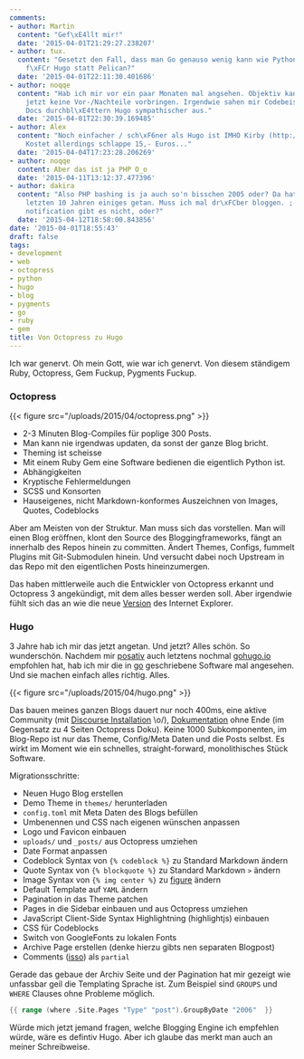 ```yaml
---
comments:
- author: Martin
  content: "Gef\xE4llt mir!"
  date: '2015-04-01T21:29:27.238207'
- author: tux.
  content: "Gesetzt den Fall, dass man Go genauso wenig kann wie Python: Was spricht
    f\xFCr Hugo statt Pelican?"
  date: '2015-04-01T22:11:30.401686'
- author: noqqe
  content: "Hab ich mir vor ein paar Monaten mal angsehen. Objektiv kann ich aber
    jetzt keine Vor-/Nachteile vorbringen. Irgendwie sahen mir Codebeispiele und beim
    Docs durchbl\xE4ttern Hugo sympathischer aus."
  date: '2015-04-01T22:30:39.169485'
- author: Alex
  content: "Noch einfacher / sch\xF6ner als Hugo ist IMHO Kirby (http://getkirby.com/)
    Kostet allerdings schlappe 15,- Euros..."
  date: '2015-04-04T17:23:28.206269'
- author: noqqe
  content: Aber das ist ja PHP O_o
  date: '2015-04-11T13:12:37.477396'
- author: dakira
  content: "Also PHP bashing is ja auch so'n bisschen 2005 oder? Da hat sich in den
    letzten 10 Jahren einiges getan. Muss ich mal dr\xFCber bloggen. ;-) (PS: reply
    notification gibt es nicht, oder?"
  date: '2015-04-12T18:58:00.843856'
date: '2015-04-01T18:55:43'
draft: false
tags:
- development
- web
- octopress
- python
- hugo
- blog
- pygments
- go
- ruby
- gem
title: Von Octopress zu Hugo
---
```


Ich war genervt. Oh mein Gott, wie war ich genervt. Von diesem ständigem
Ruby, Octopress, Gem Fuckup, Pygments Fuckup.

### Octopress

{{< figure src="/uploads/2015/04/octopress.png" >}}

* 2-3 Minuten Blog-Compiles für poplige 300 Posts.
* Man kann nie irgendwas updaten, da sonst der ganze Blog bricht.
* Theming ist scheisse
* Mit einem Ruby Gem eine Software bedienen die eigentlich Python ist.
* Abhängigkeiten
* Kryptische Fehlermeldungen
* SCSS und Konsorten
* Hauseigenes, nicht Markdown-konformes Auszeichnen von Images, Quotes,
  Codeblocks

Aber am Meisten von der Struktur. Man muss sich das vorstellen. Man will
einen Blog eröffnen, klont den Source des Bloggingframeworks, fängt an
innerhalb des Repos hinein zu committen. Ändert Themes, Configs,
fummelt Plugins mit Git-Submodulen hinein. Und versucht dabei noch Upstream
in das Repo mit den eigentlichen Posts hineinzumergen.

Das haben mittlerweile auch die Entwickler von Octopress erkannt und
Octopress 3 angekündigt, mit dem alles besser werden soll. Aber irgendwie
fühlt sich das an wie die neue
[Version](http://octopress.org/2015/01/15/octopress-3.0-is-coming/) des
Internet Explorer.

### Hugo

3 Jahre hab ich mir das jetzt angetan. Und jetzt? Alles schön. So wunderschön.
Nachdem mir [posativ](https://posativ.org) auch letztens nochmal [gohugo.io](https://gohugo.io)
empfohlen hat, hab ich mir die in [go](http://golang.org) geschriebene
Software mal angesehen. Und sie machen einfach alles richtig. Alles.

{{< figure src="/uploads/2015/04/hugo.png" >}}

Das bauen meines ganzen Blogs dauert nur noch 400ms, eine aktive
Community (mit [Discourse Installation](http://discuss.gohugo.io) \o/),
[Dokumentation](http://gohugo.io/overview/introduction/) ohne Ende (im Gegensatz zu 4 Seiten Octopress Doku). Keine
1000 Subkomponenten, im Blog-Repo ist nur das Theme, Config/Meta Daten und die
Posts selbst. Es wirkt im Moment wie ein schnelles, straight-forward,
monolithisches Stück Software.

Migrationsschritte:

* Neuen Hugo Blog erstellen
* Demo Theme in `themes/` herunterladen
* `config.toml` mit Meta Daten des Blogs befüllen
* Umbenennen und CSS nach eigenen wünschen anpassen
* Logo und Favicon einbauen
* `uploads/` und `_posts/` aus Octopress umziehen
* Date Format anpassen
* Codeblock Syntax von `{% codeblock %}` zu Standard Markdown ändern
* Quote Syntax von `{% blockquote %}` zu Standard Markdown `>` ändern
* Image Syntax von `{% img center %}` zu
  [figure](http://gohugo.io/extras/shortcodes/) ändern
* Default Template auf `YAML` ändern
* Pagination in das Theme patchen
* Pages in die Sidebar einbauen und aus Octopress umziehen
* JavaScript Client-Side Syntax Highlightning (highlightjs) einbauen
* CSS für Codeblocks
* Switch von GoogleFonts zu lokalen Fonts
* Archive Page erstellen (denke hierzu gibts nen separaten Blogpost)
* Comments ([isso](https://posativ.org/isso)) als `partial`

Gerade das gebaue der Archiv Seite und der Pagination hat mir gezeigt wie
unfassbar geil die Templating Sprache ist. Zum Beispiel sind `GROUPS` und
`WHERE` Clauses ohne Probleme möglich.

``` go
{{ range (where .Site.Pages "Type" "post").GroupByDate "2006"  }}
```

Würde mich jetzt jemand fragen, welche Blogging Engine ich empfehlen würde,
wäre es defintiv Hugo. Aber ich glaube das merkt man auch an meiner
Schreibweise.
